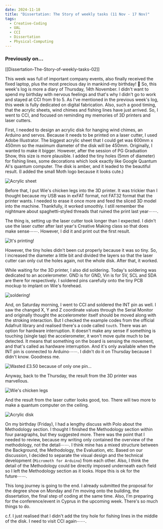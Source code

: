 ```yaml
---
date: 2024-11-18
title: "Dissertation: The Story of weekly tasks (11 Nov - 17 Nov)"
tags:
  - Creative-Coding
  - UAL
  - CCI
  - Dissertation
  - Physical-Computing
---
```

### Previously on...
[[Dissertation-The-Story-of-weekly-tasks-02]]

This week was full of important company events, also finally received the fixed laptop, plus the most precious day in mankind-my birthday! 🎂 So, this week's log is more a diary of Thursday, 14th November.
I didn't want to spend my birthday with nervous feelings and that's why I didn't go to work and stayed at CCI from 9 to 5. As I've mentioned in the previous week's log, this week is fully dedicated on digital fabrication. Also, such a good timing, that the acrylic sheets, wind chimes and fishing lines have just arrived. So, I went to CCI, and focused on reminding my memories of 3D printers and laser cutters.

First, I needed to design an acrylic disk for hanging wind chimes, an Arduino and servos. Because it needs to be printed on a laser cutter, I used Adobe Illustrator. The biggest acrylic sheet that I could get was 600mm x 450mm so the maximum diameter of the disk will be 450mm. Originally, I wanted to make it bigger. However, after the session of PG Graduation Show, this size is more plausible.
I added the tiny holes (5mm of diameter) for fishing lines, some decorations which look exactly like Google Quantum AI's quantum computer. The disk is amber, and it leaded to the beautiful result. (I added the small Moth logo because it looks cute.)

![Acrylic sheet](https://github.com/artreadcode/artreadcode.github.io/blob/main/assets/images/2024/ai.JPG?raw=true)

Before that, I put Wie's chicken legs into the 3D printer. It was trickier than I thought because my USB was in exFAT format, not FAT32 format that the printer wants. I needed to erase it once more and feed the sliced 3D model into the machine. Thankfully, it worked smoothly. I still remember the nightmare about spaghetti-styled threads that ruined the print last year⋯⋯.

The thing is, setting up the laser cutter took longer than I expected. I didn't use the laser cutter after last year's Creative Making class so that does make sense⋯⋯. However, I did it and print out the first result.

![It's printing!](https://github.com/artreadcode/artreadcode.github.io/blob/main/assets/images/2024/laser-printer.JPG?raw=true)

However, the tiny holes didn't been cut properly because it was so tiny. So, I increased the diameter a little bit and divided the layers so that the laser cutter can only cut the holes again, not the whole disk. After that, it worked.

While waiting for the 3D printer, I also did soldering. Today's soldering was dedicated to an accelerometer. GND is for GND, Vin is for 5V, SCL and SDA are there for respectively. I soldered pins carefully onto the tiny PCB mockup to implant on Wie's forehead.

![soldering!](https://github.com/artreadcode/artreadcode.github.io/blob/main/assets/images/2024/accelerometer-soldering.JPG?raw=true)

And, on Saturday morning, I went to CCI and soldered the INT pin as well. I saw the changed X, Y and Z coordinate values through the Serial Monitor and originally thought the accelerometer itself should be moved along with the stroking interaction. But I checked the example codes from the official Adafruit library and realised there's a code called `touth`. There was an option for hardware interruption. It doesn't make any sense if something is touching (single tap) the accelerometer, it won't move quite much to be detected. It means that something on the board is sensing the movement, and that's called as hardware interruption. And it's only available when the INT pin is connected to Arduino⋯⋯.
I didn't do it on Thursday because I didn't know. Goodness me.

![Wasted £3.50 because of only one pin...](https://github.com/artreadcode/artreadcode.github.io/blob/main/assets/images/2024/morning-soldering.JPG?raw=true)

Anyway, back to the Thursday, the result from the 3D printer was marvellous.

![Wie's chicken legs](https://github.com/artreadcode/artreadcode.github.io/blob/main/assets/images/2024/wie-legs.JPG?raw=true)

And the result from the laser cutter looks good, too. There will two more to make a quantum computer on the ceiling.

![Acrylic disk](https://github.com/artreadcode/artreadcode.github.io/blob/main/assets/images/2024/printed-disk.JPG?raw=true)

On my birthday (Friday), I had a lengthy discuss with Polo about the Methodology section. I thought I finished the Methodology section within four paragraphs, but they suggested more. There was the point that I needed to review, because my writing only contained the overview of the methodology, not the detail⋯⋯. I think mine has a mixed structure between the Background, the Methodology, the Evaluation, etc. Based on our discussion, I decided to separate the visual design and the technical development (`Micromoth for Arduino`) from each other. Also, I think the detail of the Methodology could be directly imposed underneath each field so I left the Methodology section as it looks. Hope this is ok for the future⋯⋯.

This long journey is going to the end. I already submitted the proposal for the degree show on Monday and I'm moving onto the building, the dissertation, the final step of coding at the same time. Also, I'm preparing for the conference/event in Cyprus in the upcoming week. There's so much things to do.

c.f. I just realised that I didn't add the tiny hole for fishing lines in the middle of the disk. I need to visit CCI again⋯⋯.


